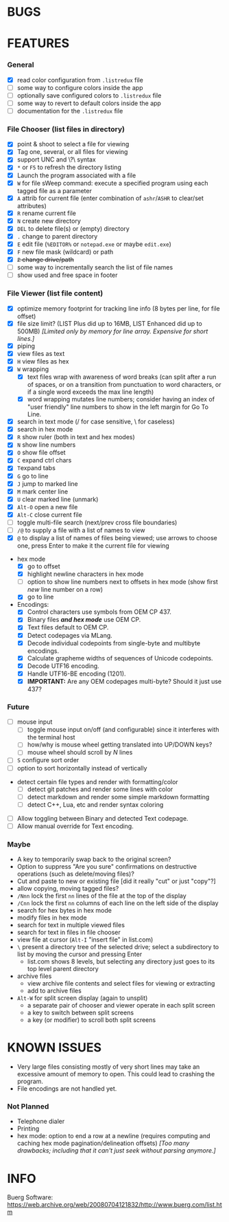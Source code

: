 # BUGS

# FEATURES

### General

- [x] read color configuration from `.listredux` file
- [ ] some way to configure colors inside the app
- [ ] optionally save configured colors to `.listredux` file
- [ ] some way to revert to default colors inside the app
- [ ] documentation for the `.listredux` file

### File Chooser (list files in directory)

- [x] point & shoot to select a file for viewing
- [x] Tag one, several, or all files for viewing
- [x] support UNC and \\?\ syntax
- [x] `*` or `F5` to refresh the directory listing
- [x] Launch the program associated with a file
- [x] `W` for file sWeep command: execute a specified program using each tagged file as a parameter
- [x] `A` attrib for current file (enter combination of `ashr`/`ASHR` to clear/set attributes)
- [x] `R` rename current file
- [x] `N` create new directory
- [x] `DEL` to delete file(s) or (empty) directory
- [x] `.` change to parent directory
- [x] `E` edit file (`%EDITOR%` or `notepad.exe` or maybe `edit.exe`)
- [x] `F` new file mask (wildcard) or path
- [x] ~~`P` change drive/path~~
- [ ] some way to incrementally search the list of file names
- [ ] show used and free space in footer

### File Viewer (list file content)

- [x] optimize memory footprint for tracking line info (8 bytes per line, for file offset)
- [x] file size limit?  (LIST Plus did up to 16MB, LIST Enhanced did up to 500MB) _[Limited only by memory for line array.  Expensive for short lines.]_
- [x] piping
- [x] view files as text
- [x] `H` view files as hex
- [x] `W` wrapping
  - [x] text files wrap with awareness of word breaks (can split after a run of spaces, or on a transition from punctuation to word characters, or if a single word exceeds the max line length)
  - [x] word wrapping mutates line numbers; consider having an index of "user friendly" line numbers to show in the left margin for Go To Line.
- [x] search in text mode (/ for case sensitive, \ for caseless)
- [x] search in hex mode
- [x] `R` show ruler (both in text and hex modes)
- [x] `N` show line numbers
- [x] `O` show file offset
- [x] `C` expand ctrl chars
- [x] `T`expand tabs
- [x] `G` go to line
- [x] `J` jump to marked line
- [x] `M` mark center line
- [x] `U` clear marked line (unmark)
- [x] `Alt-O` open a new file
- [x] `Alt-C` close current file
- [ ] toggle multi-file search (next/prev cross file boundaries)
- [ ] `/@` to supply a file with a list of names to view
- [x] `@` to display a list of names of files being viewed; use arrows to choose one, press Enter to make it the current file for viewing
- hex mode
  - [x] go to offset
  - [x] highlight newline characters in hex mode
  - [ ] option to show line numbers next to offsets in hex mode (show first _new_ line number on a row)
  - [x] go to line
- Encodings:
  - [x] Control characters use symbols from OEM CP 437.
  - [x] Binary files **_and hex mode_** use OEM CP.
  - [x] Text files default to OEM CP.
  - [x] Detect codepages via MLang.
  - [x] Decode individual codepoints from single-byte and multibyte encodings.
  - [x] Calculate grapheme widths of sequences of Unicode codepoints.
  - [x] Decode UTF16 encoding.
  - [x] Handle UTF16-BE encoding (1201).
  - [x] **IMPORTANT:**  Are any OEM codepages multi-byte?  Should it just use 437?

### Future

- [ ] mouse input
  - [ ] toggle mouse input on/off (and configurable) since it interferes with the terminal host
  - [ ] how/why is mouse wheel getting translated into UP/DOWN keys?
  - [ ] mouse wheel should scroll by _N_ lines
- [ ] `S` configure sort order
- [ ] option to sort horizontally instead of vertically
- detect certain file types and render with formatting/color
  - [ ] detect git patches and render some lines with color
  - [ ] detect markdown and render some simple markdown formatting
  - [ ] detect C++, Lua, etc and render syntax coloring
- [ ] Allow toggling between Binary and detected Text codepage.
- [ ] Allow manual override for Text encoding.

### Maybe

- A key to temporarily swap back to the original screen?
- Option to suppress "Are you sure" confirmations on destructive operations (such as delete/moving files)?
- Cut and paste to new or existing file [did it really "cut" or just "copy"?]
- allow copying, moving tagged files?
- `/Nnn` lock the first `nn` lines of the file at the top of the display
- `/Cnn` lock the first `nn` columns of each line on the left side of the display
- search for hex bytes in hex mode
- modify files in hex mode
- search for text in multiple viewed files
- search for text in files in file chooser
- view file at cursor (`Alt-I` "insert file" in list.com)
- `\` present a directory tree of the selected drive; select a subdirectory to list by moving the cursor and pressing Enter
  - list.com shows 8 levels, but selecting any directory just goes to its top level parent directory
- archive files
  - view archive file contents and select files for viewing or extracting
  - add to archive files
- `Alt-W` for split screen display (again to unsplit)
  - a separate pair of chooser and viewer operate in each split screen
  - a key to switch between split screens
  - a key (or modifier) to scroll both split screens



# KNOWN ISSUES

- Very large files consisting mostly of very short lines may take an excessive amount of memory to open.  This could lead to crashing the program.
- File encodings are not handled yet.

### Not Planned

- Telephone dialer
- Printing
- hex mode: option to end a row at a newline (requires computing and caching hex mode pagination/delineation offsets) _[Too many drawbacks; including that it can't just seek without parsing anymore.]_



# INFO

Buerg Software:  https://web.archive.org/web/20080704121832/http://www.buerg.com/list.htm

